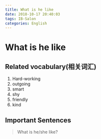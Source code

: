 ```yaml
---
title: What is he like
date: 2018-10-17 20:40:03
tags: IB-Salon
categories: English
---
```


# What is he like


## Related vocabulary(相关词汇)

1. Hard-working
2. outgoing
3. smart
4. shy
5. friendly
6. kind

## Important Sentences

> What is he/she like?

